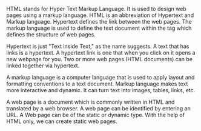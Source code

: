 HTML stands for Hyper Text Markup Language. It is used to design web pages using a markup language. HTML is an abbreviation of Hypertext and Markup language. Hypertext defines the link between the web pages. The markup language is used to define the text document within the tag which defines the structure of web pages.

Hypertext is just "Text inside Text," as the name suggests. A text that has links is a hypertext. A hypertext link is one that when you click on it opens a new webpage for you. Two or more web pages (HTML documents) can be linked together via hypertext.

A markup language is a computer language that is used to apply layout and formatting conventions to a text document. Markup language makes text more interactive and dynamic. It can turn text into images, tables, links, etc.

A web page is a document which is commonly written in HTML and translated by a web browser. A web page can be identified by entering an URL. A Web page can be of the static or dynamic type. With the help of HTML only, we can create static web pages.
